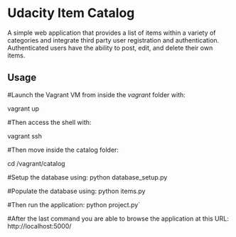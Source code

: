 ﻿# Udacity Item Catalog

A simple web application that provides a list of items within a variety of categories and integrate third party user registration and authentication. Authenticated users have the ability to post, edit, and delete their own items.

## Usage

#Launch the Vagrant VM from inside the *vagrant* folder with:

vagrant up

#Then access the shell with:

vagrant ssh

#Then move inside the catalog folder:

cd /vagrant/catalog

#Setup the database using:
python database_setup.py

#Populate the database using:
python items.py

#Then run the application:
python project.py`

#After the last command you are able to browse the application at this URL:
http://localhost:5000/

